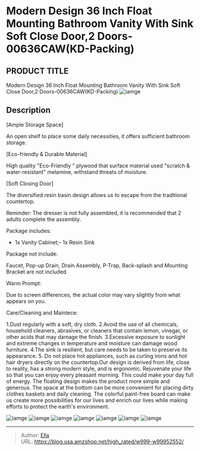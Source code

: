 # Modern Design 36 Inch Float Mounting Bathroom Vanity With Sink Soft Close Door,2 Doors-00636CAW(KD-Packing)


## PRODUCT TITLE 

Modern Design 36 Inch Float Mounting Bathroom Vanity With Sink Soft Close Door,2 Doors-00636CAW(KD-Packing)
![iamge](https://b2bfiles1.gigab2b.cn/image/wkseller/9085/20220826_350e903bc53c32aa2a44acb9f31e65c1.jpg)

## Description

[Ample Storage Space]

An open shelf to place some daily necessities, it offers sufficient bathroom storage.









[Eco-friendly &amp; Durable Material]

High quality &#34;Eco-Friendly &#34; plywood that surface material used &#34;scratch &amp; water-resistant&#34; melamine, withstand threats of moisture.









[Soft Closing Door]



The diversified resin basin design allows us to escape from the traditional countertop.







Reminder: The dresser is not fully assembled, it is recommended that 2 adults complete the assembly.





Package includes:

- 1x Vanity Cabinet;- 1x Resin Sink



Package not include:

Faucet, Pop-up Drain, Drain Assembly, P-Trap, Back-splash and Mounting Bracket are not included



Warm Prompt:

Due to screen differences, the actual color may vary slightly from what appears on you.






Care/Cleaning and Maintece:

1.Dust regularly with a soft, dry cloth. 2.Avoid the use of all chemicals, household cleaners, abrasives, or cleaners that contain lemon, vinegar, or other acids that may damage the finish. 3.Excessive exposure to sunlight and extreme changes in temperature and moisture can damage wood furniture. 4.The sink is resilient, but care needs to be taken to preserve its appearance. 5. Do not place hot appliances, such as curling irons and hot hair dryers directly on the countertop.Our design is derived from life, close to reality, has a strong modern style, and is ergonomic. Rejuvenate your life so that you can enjoy every pleasant morning. This could make your day full of energy.
The floating design makes the product more simple and generous. The space at the bottom can be more convenient for placing dirty clothes baskets and daily cleaning.
The colorful paint-free board can make us create more possibilities for our lives and enrich our lives while making efforts to protect the earth&#39;s environment.








![iamge](https://b2bfiles1.gigab2b.cn/image/wkseller/9085/20220919_e9308afd25e10afb463a7fcc1e728aae.jpg)
![iamge](https://b2bfiles1.gigab2b.cn/image/wkseller/9085/20220919_9d2677285f1e0849bab5f92390733bb9.jpg)
![iamge](https://b2bfiles1.gigab2b.cn/image/wkseller/9085/20220919_8948c6efa210213532a89b8cc5a51818.jpg)
![iamge](https://b2bfiles1.gigab2b.cn/image/wkseller/9085/20220919_11c155b5aca65b2c3a7c9f5d42ce9849.jpg)
![iamge](https://b2bfiles1.gigab2b.cn/image/wkseller/9085/20220919_e16bd01df20c84f194edd3e7f2fb5738.jpg)
![iamge](https://b2bfiles1.gigab2b.cn/image/wkseller/9085/20220919_f9407feb0c04585bad55f06a803315be.jpg)
![iamge](https://b2bfiles1.gigab2b.cn/image/wkseller/9085/20220906_bdfc786929e2c0c073384de3fe4d5bb9.jpg)


---

> Author: [Ella](https://blog.usa.amzshop.net/)  
> URL: https://blog.usa.amzshop.net/high_rated/w999-w99952552/  

